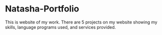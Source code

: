 # Natasha-Portfolio
This is website of my work. There are 5 projects on my website showing my skills, language programs used, and services provided.
